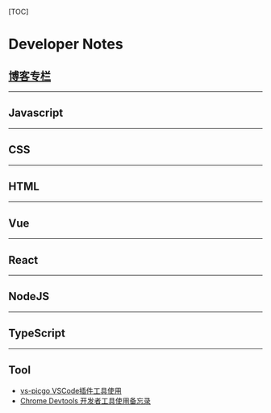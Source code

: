 [TOC]
# Developer Notes

## [博客专栏](https://www.yuque.com/dwqyun/aaz4ic)
---
## Javascript
---
## CSS
---
## HTML
---
## Vue
---
## React
---
## NodeJS
---
## TypeScript
---
## Tool
- [vs-picgo VSCode插件工具使用](./markdown/vs-picgo.md)
- [Chrome Devtools 开发者工具使用备忘录](./markdown/chrome-devtools.md)